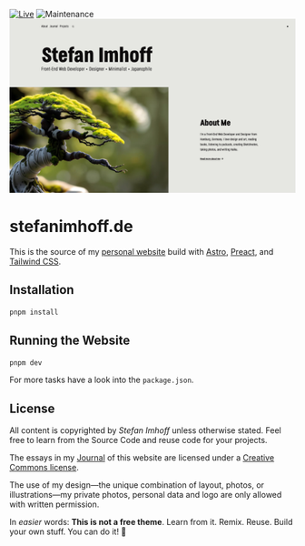 [![Live](https://img.shields.io/badge/live-stefanimhoff.de-green.svg)](https://www.stefanimhoff.de/)
![Maintenance](https://img.shields.io/maintenance/yes/2024.svg)
![Preview of the website](public/assets/images/website-light.jpg)

# stefanimhoff.de

This is the source of my [personal website][si] build with [Astro], [Preact], and [Tailwind CSS].

## Installation

```sh
pnpm install
```

## Running the Website

```sh
pnpm dev
```

For more tasks have a look into the `package.json`.

## License

All content is copyrighted by _Stefan Imhoff_ unless otherwise stated. Feel free to learn from the Source Code and reuse code for your projects.

The essays in my [Journal] of this website are licensed under a [Creative Commons license].

The use of my design—the unique combination of layout, photos, or illustrations—my private photos, personal data and logo are only allowed with written permission.

In _easier_ words: **This is not a free theme**. Learn from it. Remix. Reuse. Build your own stuff. You can do it! 🤘

[creative commons license]: https://creativecommons.org/licenses/by-nc-sa/4.0/
[astro]: https://astro.build/
[tailwind css]: https://tailwindcss.com/
[preact]: https://preactjs.com/
[journal]: https://www.stefanimhoff.de/journal/
[si]: https://www.stefanimhoff.de/
